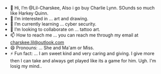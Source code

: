 - 👋 Hi, I’m @Lil-Charskee, Also i go buy Charlie Lynn. SOunds so much like Harkey Quinn.
- 👀 I’m interested in ... art and drawing. 
- 🌱 I’m currently learning ... cyber security. 
- 💞️ I’m looking to collaborate on ... tattoo art. 
- 📫 How to reach me ... you can reach me through my email at charskee.lil@outlook.com  
- 😄 Pronouns: ... She and Ma'am or Miss. 
- ⚡ Fun fact: ... I am sweet kind and very caring and giving. I give more then I can take and always get played like its a game for him. Ugh. I'm losig my mind.. 

<!---
Lil-Charskee/Lil-Charskee is a ✨ special ✨ repository because its `README.md` (this file) appears on your GitHub profile.
You can click the Preview link to take a look at your changes.
--->
